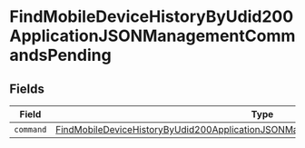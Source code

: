 # FindMobileDeviceHistoryByUdid200ApplicationJSONManagementCommandsPending


## Fields

| Field                                                                                                                                                                                         | Type                                                                                                                                                                                          | Required                                                                                                                                                                                      | Description                                                                                                                                                                                   |
| --------------------------------------------------------------------------------------------------------------------------------------------------------------------------------------------- | --------------------------------------------------------------------------------------------------------------------------------------------------------------------------------------------- | --------------------------------------------------------------------------------------------------------------------------------------------------------------------------------------------- | --------------------------------------------------------------------------------------------------------------------------------------------------------------------------------------------- |
| `command`                                                                                                                                                                                     | [FindMobileDeviceHistoryByUdid200ApplicationJSONManagementCommandsPendingCommand](../../models/operations/findmobiledevicehistorybyudid200applicationjsonmanagementcommandspendingcommand.md) | :heavy_minus_sign:                                                                                                                                                                            | N/A                                                                                                                                                                                           |